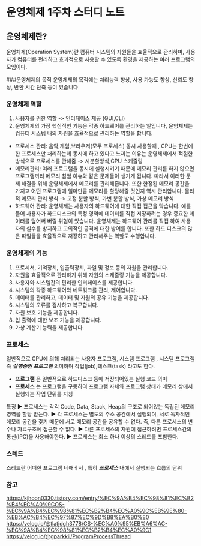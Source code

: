 
# 운영체제 1주차 스터디 노트


## 운영체제란?

운영체제(Operation System)란 컴퓨터 시스템의 자원들을 효율적으로 관리하며, 
사용자가 컴퓨터를 편리하고 효과적으로 사용할 수 있도록 환경을 제공하는 여러 프로그램의 모임이다.

###운영체제의 목적
운영체제의 목적에는 처리능력 향상, 사용 가능도 향상, 신뢰도 향상, 반환 시간 단축 등이 있습니다
### 운영체제 역할

1) 사용자를 위한 역할 -> 인터페이스 제공 (GUI,CLI)
2) 운영체제의 가장 핵심적인 기능은 각종 하드웨어를 관리하는 일입니다, 운영체제는 컴퓨터 시스템 내의 자원을 효율적으로 관리하는 역할을 합니다.
  - 프로세스 관리: 음악,게임,브라우저(모두 프로세스) 동시 사용할때 , CPU는 한번에 한 프로세스만 처리하는데 동시에 하고 있다고 느끼는 이유는
    운영체제에서 적절한 방식으로 프로세스를 관해줌 -> 시분할방식,CPU 스케줄링
  - 메모리관리: 여러 프로그램을 동시에 실행시키기 때문에 메모리 관리를 하지 않으면 프로그램끼리 메모리 침범 이슈와 같은 문제들이 생기게 됩니다.
    따라서 이러한 문제 해결을 위해 운영체제에서 메모리를 관리해줍니다. 
    또한 한정된 메모리 공간을 가지고 어떤 프로그램에 얼마만큼 메모리를 할당해줄 것인지 역시 관리합니다. 
    물리적 메모리 관리 방식 -> 고정 분할 방식, 가변 분할 방식, 가상 메모리 방식 
  - 하드웨어 관리: 운영체제는 사용자의 하드웨어에 대한 직접 접근을 막습니다. 
    예를 들어 사용자가 하드디스크의 특정 영역에 데이터를 직접 저장하려는 경우 중요한 데이터를 덮어써 버릴 위험이 있습니다.
    운영체제는 하드웨어 관리를 직접 하여 사용자의 실수를 방지하고 고의적인 공격에 대한 방어를 합니다. 
    또한 하드 디스크의 많은 파일들을 효율적으로 저장하고 관리해주는 역할도 수행합니다.
### 운영체제의 기능
1. 프로세서, 기억장치, 입출력장치, 파일 및 정보 등의 자원을 관리합니다.
2. 자원을 효율적으로 관리하기 위해 자원의 스케줄링 기능을 제공합니다.
3. 사용자와 시스템간의 편리한 인터페이스를 제공합니다.
4. 시스템의 각종 하드웨어와 네트워크를 관리, 제어합니다.
5. 데이터를 관리하고, 데이터 및 자원의 공유 기능을 제공합니다.
6. 시스템의 오류를 검사하고 복구합니다.
7. 자원 보호 기능을 제공합니다.
8. 입 출력에 대한 보조 기능을 제공합니다.
9. 가상 계산기 능력을 제공합니다.


### 프로세스
일반적으로 CPU에 의해 처리되는 사용자 프로그램, 시스템 프로그램 , 시스템 프로그램 즉 ***실행중인 프로그램*** 의미하며 작업(job),테스크(task) 라고도 한다.
- __프로그램__ 은 일반적으로 하드디스크 등에 저장되어있는 실행 코드 의미
- __프로세스__ 는 프로그램을 구동하여 프로그램 자체와 프로그램 상태가 메모리 상에서 실행되는 작업 단위를 지칭

특징
▶️ 프로세스는 각각 Code, Data, Stack, Heap의 구조로 되어있는 독립된 메모리 영역을 할당 받는다.
▶️ 각 프로세스는 별도의 주소 공간에서 실행되며, 서로 독자적인 메모리 공간을 갖기 때문에 서로 메모리 공간을 공유할 수 없다. 즉, 다른 프로세스의 변수나 자료구조에 접근할 수 없다.
▶️ 다른 프로세스의 자원에 접근하려면 프로세스간의 통신(IPC)을 사용해야한다.
▶️ 프로세스는 최소 하나 이상의 스레드를 포함한다.

### 스레드
스레드란 어떠한 프로그램 네애ㅔ서 , 특히 ***프로세스*** 내에서 실행되는 흐름의 단위








### 참고
https://kjhoon0330.tistory.com/entry/%EC%9A%B4%EC%98%81%EC%B2%B4%EC%A0%9COS-%EC%9A%B4%EC%98%81%EC%B2%B4%EC%A0%9C%EB%9E%80-%EB%AC%B4%EC%97%87%EC%9D%B8%EA%B0%80
https://velog.io/@tlatjdgh3778/CS-%EC%A0%95%EB%A6%AC-%EC%9A%B4%EC%98%81%EC%B2%B4%EC%A0%9C1
https://velog.io/@gparkkii/ProgramProcessThread
